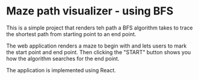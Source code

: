 # Maze path visualizer - using BFS

This is a simple project that renders teh path a BFS algorithm takes to trace the shortest path from
starting point to an end point. 

The web application renders a maze to begin with and lets users to mark the start point and end
point. Then clicking the "START" button shows you how the algorithm searches for the end point.

The application is implemented using React.
